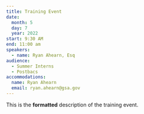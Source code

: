 ```yaml
---
title: Training Event
date:
  month: 5
  day: 7
  year: 2022
start: 9:30 AM
end: 11:00 am
speakers:
  - name: Ryan Ahearn, Esq
audience:
  - Summer Interns
  - Postbacs
accommodations:
  name: Ryan Ahearn
  email: ryan.ahearn@gsa.gov
---
```

This is the **formatted** description of the training event.
